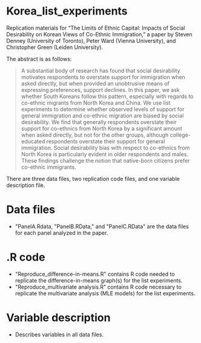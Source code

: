 # Korea_list_experiments
Replication materials for “The Limits of Ethnic Capital: Impacts of Social Desirability on Korean Views of Co-Ethnic Immigration," a paper by Steven Denney (University of Toronto), Peter Ward (Vienna University), and Christopher Green (Leiden University).

The abstract is as follows:

>A substantial body of research has found that social desirability motivates respondents to overstate support for immigration when asked directly, but when provided an unobtrusive means of expressing preferences, support declines. In this paper, we ask whether South Koreans follow this pattern, especially with regards to co-ethnic migrants from North Korea and China. We use list experiments to determine whether observed levels of support for general immigration and co-ethnic migration are biased by social desirability. We find that generally respondents overstate their support for co-ethnics from North Korea by a significant amount when asked directly, but not for the other groups, although college-educated respondents overstate their support for general immigration. Social desirability bias with respect to co-ethnics from North Korea is particularly evident in older respondents and males. These findings challenge the notion that native-born citizens prefer co-ethnic immigrants. 

There are three data files, two replication code files, and one variable description file.

# Data files
- "PanelA.Rdata, "PanelB.RData," and "PanelC.RData" are the data files for each panel analyzed in the paper.

# .R code
- "Reproduce_difference-in-means.R" contains R code needed to replicate the difference-in-means graph(s) for the list experiments.
- "Reproduce_multivariate analysis.R" contains R code necessary to replicate the multivariate analysis (MLE models) for the list experiments.

# Variable description
- Describes variables in all data files.
